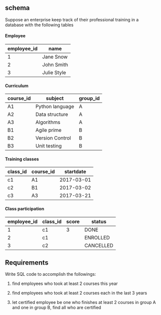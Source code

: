 ## schema

Suppose an enterprise keep track of their professional training in a database with the following tables

#### Employee

employee_id | name
----------- | ----
1 | Jane Snow
2 | John Smith
3 | Julie Style
    


#### Curriculum
course_id | subject | group_id
--------- | ------- | --------
A1 | Python language | A
A2 | Data structure | A
A3 | Algorithms | A
B1 | Agile prime | B
B2 | Version Control | B
B3 | Unit testing | B



#### Training classes
class_id | course_id | startdate
-------- | --------- | ---------
c1 | A1 | 2017-03-01
c2 | B1 | 2017-03-02
c3 | A3 | 2017-03-21
 
 
    
#### Class participation    
employee_id | class_id | score | status
----------- | --------- | ----- | ------
1 | c1 | 3 | DONE
2 | c1 | | ENROLLED
3 | c2 |  | CANCELLED


## Requirements

Write SQL code to accomplish the followings:

1. find employees who took at least 2 courses this year

1. find employees who took at least 2 courses each in the last 3 years

1. let certified employee be one who finishes at least 2 courses in group A and one in group B, find all who are certified
